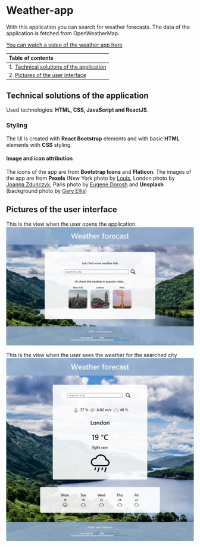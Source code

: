 # Weather-app
With this application you can search for weather forecasts. The data of the application is fetched from OpenWeatherMap.

[You can watch a video of the weather app here](https://jennilehtonen.github.io/Weather-app/video.html)

|Table of contents|
|:------------- |
|1. [Technical solutions of the application](#Technical-solutions-of-the-application)|
|2. [Pictures of the user interface](#Pictures-of-the-user-interface)|

## Technical solutions of the application
Used technologies: **HTML, CSS, JavaScript and ReactJS**.

### Styling
The UI is created with **React Bootstrap** elements and with basic **HTML** elements with **CSS** styling.

#### Image and icon attribution
The icons of the app are from **Bootstrap Icons** and **Flaticon**.
The images of the app are from **Pexels** (New York photo by [Louis](https://www.pexels.com/@louis-965146), London photo by [Joanna Zduńczyk](https://www.pexels.com/@joanna-zdunczyk-18647846), Paris photo by [Eugene Dorosh](https://www.pexels.com/@eugene-dorosh-230277) and **Unsplash** (background photo by [Gary Ellis](https://unsplash.com/@garyellisphoto))

## Pictures of the user interface

This is the view when the user opens the application.
![frontpage](frontpage.png "frontpage")

This is the view when the user sees the weather for the searched city
![secondPage](secondPage.png "secondPage")
